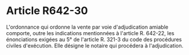 # Article R642-30

L'ordonnance qui ordonne la vente par voie d'adjudication amiable comporte, outre les indications mentionnées à l'article R. 642-22, les énonciations exigées au 5° de l'article R. 321-3 du code des procédures civiles d'exécution. Elle désigne le notaire qui procédera à l'adjudication.

